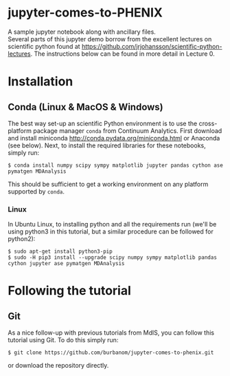 # jupyter-comes-to-PHENIX
A sample jupyter notebook along with ancillary files.  
Several parts of this jupyter demo borrow from the excellent lectures on scientific python found at https://github.com/jrjohansson/scientific-python-lectures. The instructions below can be found in more detail in Lecture 0.  

# Installation
## Conda (Linux & MacOS & Windows)
The best way set-up an scientific Python environment is to use the cross-platform package manager `conda` from Continuum Analytics. First download and install miniconda http://conda.pydata.org/miniconda.html or Anaconda (see below). Next, to install the required libraries for these notebooks, simply run:

    $ conda install numpy scipy sympy matplotlib jupyter pandas cython ase pymatgen MDAnalysis

This should be sufficient to get a working environment on any platform supported by `conda`.

### Linux
In Ubuntu Linux, to installing python and all the requirements run (we'll be using python3 in this tutorial, but a similar procedure can be followed for python2):

    $ sudo apt-get install python3-pip
    $ sudo -H pip3 install --upgrade scipy numpy sympy matplotlib pandas cython jupyter ase pymatgen MDAnalysis

# Following the tutorial
## Git
As a nice follow-up with previous tutorials from MdlS, you can follow this tutorial using Git. To do this simply run:
    
    $ git clone https://github.com/burbanom/jupyter-comes-to-phenix.git
    
or download the repository directly. 
